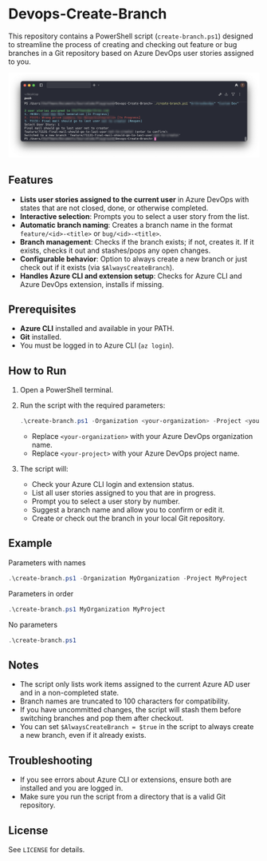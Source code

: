 # Devops-Create-Branch

This repository contains a PowerShell script (`create-branch.ps1`) designed to streamline the process of creating and checking out feature or bug branches in a Git repository based on Azure DevOps user stories assigned to you.

![Screenshot](Create-DevOps-Branch.png)

## Features

- **Lists user stories assigned to the current user** in Azure DevOps with states that are not closed, done, or otherwise completed.
- **Interactive selection**: Prompts you to select a user story from the list.
- **Automatic branch naming**: Creates a branch name in the format `feature/<id>-<title>` or `bug/<id>-<title>`.
- **Branch management**: Checks if the branch exists; if not, creates it. If it exists, checks it out and stashes/pops any open changes.
- **Configurable behavior**: Option to always create a new branch or just check out if it exists (via `$AlwaysCreateBranch`).
- **Handles Azure CLI and extension setup**: Checks for Azure CLI and Azure DevOps extension, installs if missing.

## Prerequisites

- **Azure CLI** installed and available in your PATH.
- **Git** installed.
- You must be logged in to Azure CLI (`az login`).

## How to Run

1. Open a PowerShell terminal.
2. Run the script with the required parameters:

    ```powershell
    .\create-branch.ps1 -Organization <your-organization> -Project <your-project>
    ```

    - Replace `<your-organization>` with your Azure DevOps organization name.
    - Replace `<your-project>` with your Azure DevOps project name.

3. The script will:
   - Check your Azure CLI login and extension status.
   - List all user stories assigned to you that are in progress.
   - Prompt you to select a user story by number.
   - Suggest a branch name and allow you to confirm or edit it.
   - Create or check out the branch in your local Git repository.

## Example

Parameters with names

```powershell
.\create-branch.ps1 -Organization MyOrganization -Project MyProject
```

Parameters in order

```powershell
.\create-branch.ps1 MyOrganization MyProject
```

No parameters

```powershell
.\create-branch.ps1
```

## Notes

- The script only lists work items assigned to the current Azure AD user and in a non-completed state.
- Branch names are truncated to 100 characters for compatibility.
- If you have uncommitted changes, the script will stash them before switching branches and pop them after checkout.
- You can set `$AlwaysCreateBranch = $true` in the script to always create a new branch, even if it already exists.

## Troubleshooting

- If you see errors about Azure CLI or extensions, ensure both are installed and you are logged in.
- Make sure you run the script from a directory that is a valid Git repository.

## License

See `LICENSE` for details.
